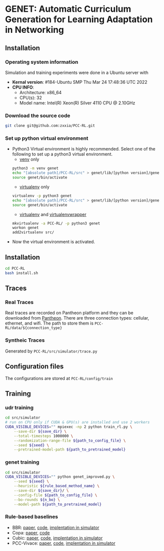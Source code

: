 # GENET: Automatic Curriculum Generation for Learning Adaptation in Networking

## Installation

### Operating system information
Simulation and training experiments were done in a Ubuntu server with
- **Kernal version**: #184-Ubuntu SMP Thu Mar 24 17:48:36 UTC 2022
- **CPU INFO**:
    - Architecture:        x86_64
    - CPU(s):              32
    - Model name:          Intel(R) Xeon(R) Silver 4110 CPU @ 2.10GHz


### Download the source code

```bash
git clone git@github.com:zxxia/PCC-RL.git
```

### Set up python virtual environment
- Python3 Virtual environment is highly recommended. Select one of the
  following to set up a python3 virtual environment. 
  - [venv](https://docs.python.org/3.7/library/venv.html) only
  ```bash
  python3 -m venv genet
  echo "[absolute path]/PCC-RL/src" > genet/lib/[python version]/genet.pth
  source genet/bin/activate
  ```
  - [virtualenv](https://virtualenv.pypa.io/en/latest/) only
  ```bash
  virtualenv -p python3 genet
  echo "[absolute path]/PCC-RL/src" > genet/lib/[python version]/genet.pth
  source genet/bin/activate
  ```
  - [virtualenv](https://virtualenv.pypa.io/en/latest/) and [virtualenvwrapper](https://virtualenvwrapper.readthedocs.io/en/latest/)
  ```bash
  mkvirtualenv -a PCC-RL/ -p python3 genet
  workon genet
  add2virtualenv src/
  ```
- Now the virtual environment is activated.

## Installation

```bash
cd PCC-RL
bash install.sh
```

<!-- - Add `src` to `$PYTHONPATH` by running -->
<!--  -->
<!--     ```bash -->
<!--     cd PCC-RL -->
<!--     export PYTHONPATH="${PYTHONPATH}:$(pwd)/src" -->
<!--     ``` -->

## Traces

### Real Traces

Real traces are recorded on Pantheon platform and they can be downloaded from
[Pantheon](https://pantheon.stanford.edu/measurements/node/). There are three
connection types: cellular, ethernet, and wifi. The path to store them is
`PCC-RL/data/${connection_type}`

### Syntheic Traces

Generated by `PCC-RL/src/simulator/trace.py`

## Configuration files

The configurations are stored at `PCC-RL/config/train`

## Training

### udr training

```bash
cd src/simulator
# run on CPU only if CUDA & GPU(s) are installed and use 2 workers
CUDA_VISIBLE_DEVICES="" mpiexec -np 2 python train_rl.py \
    --save-dir ${save_dir} \
    --total-timesteps 1000000 \
    --randomization-range-file ${path_to_config_file} \
    --seed ${seed} \
    --pretrained-model-path ${path_to_pretrained_model}
```

### genet training

```bash
cd src/simulator
CUDA_VISIBLE_DEVICES="" python genet_improved.py \
    --seed ${seed} \
    --heuristic ${rule_based_method_name} \
    --save-dir ${save_dir}/ \
    --config-file ${path_to_config_file} \
    --bo-rounds ${n_bo} \
    --model-path ${path_to_pretrained_model}
```

### Rule-based baselines

- BBR: [paper](https://www.cis.upenn.edu/~cis553/files/BBR.pdf),
  [code](https://github.com/google/bbr),
  [implentation in simulator](src/simulator/network_simulator/bbr.py)
- Copa:
  [paper](https://www.usenix.org/system/files/conference/nsdi18/nsdi18-arun.pdf),
  [code](https://github.com/venkatarun95/genericCC)
- Cubic:
  [paper](https://www.cs.princeton.edu/courses/archive/fall16/cos561/papers/Cubic08.pdf),
  [code](https://git.kernel.org/pub/scm/linux/kernel/git/netdev/net-next.git/tree/net/ipv4/tcp_cubic.c),
  [implentation in simulator](src/simulator/network_simulator/cubic.py)
- PCC-Vivace:
  [paper](https://www.usenix.org/system/files/conference/nsdi18/nsdi18-dong.pdf),
  [code](https://github.com/PCCproject/PCC-Uspace),
  [implentation in simulator](src/simulator/network_simulator/pcc/vivace/vivace_latency.py)

<!-- ## Overview -->
<!--  -->
<!-- This repo contains the gym environment required for training reinforcement -->
<!-- learning models used in the PCC project along with the Python module required to -->
<!-- run RL models in the PCC UDT codebase found at github.com/PCCProject/PCC-Uspace. -->
<!--  -->
<!--  -->
<!-- ## Training -->
<!-- To run training only, go to ./src/gym/, install any missing requirements for -->
<!-- stable\_solve.py and run that script. By default, this should replicate the -->
<!-- model presented in A Reinforcement Learning Perspective on Internet Congestion -->
<!-- Control, ICML 2019. -->
<!--  -->
<!-- ## Testing Models -->
<!--  -->
<!-- To test models in the real world (i.e., sending real packets into the Linux -->
<!-- kernel and out onto a real or emulated network), download and install the PCC -->
<!-- UDT code from github.com/PCCProject/PCC-Uspace. Follow the instructions in that -->
<!-- repo for using congestion control algorithms with Python modules, and see -->
<!-- ./src/gym/online/README.md for additional instructions regarding testing or training models in the real world. -->
